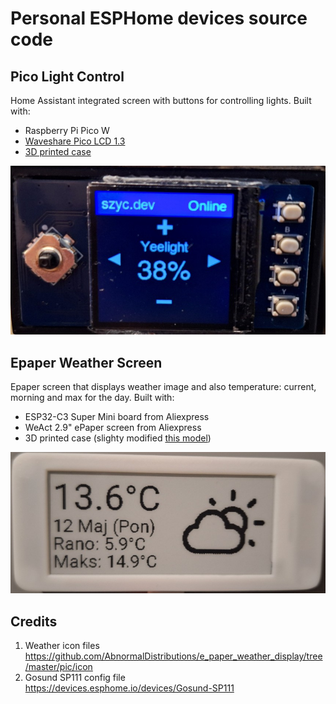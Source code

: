 # Personal ESPHome devices source code 

## Pico Light Control
Home Assistant integrated screen with buttons for controlling lights.
Built with:
- Raspberry Pi Pico W
- [Waveshare Pico LCD 1.3](www.waveshare.com/wiki/Pico-LCD-1.3)
- [3D printed case](https://www.printables.com/model/736288-raspberry-pico-rp2040-case)

![image](pico-light-control/photo.jpg)

## Epaper Weather Screen
Epaper screen that displays weather image and also temperature: current, morning and max for the day.
Built with:
- ESP32-C3 Super Mini board from Aliexpress
- WeAct 2.9" ePaper screen from Aliexpress
- 3D printed case (slighty modified [this model](https://www.printables.com/model/786905-weact-29-epaper-case/files))

![image](epaper-weather-screen/photo.jpg)

## Credits
1. Weather icon files \
https://github.com/AbnormalDistributions/e_paper_weather_display/tree/master/pic/icon
2. Gosund SP111 config file \
https://devices.esphome.io/devices/Gosund-SP111
